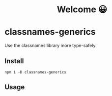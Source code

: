 <h1 align="center">Welcome 😀</h1>

# classnames-generics
Use the classnames library more type-safely.

## Install

```shell
npm i -D classnames-generics
```

## Usage

```js

```
